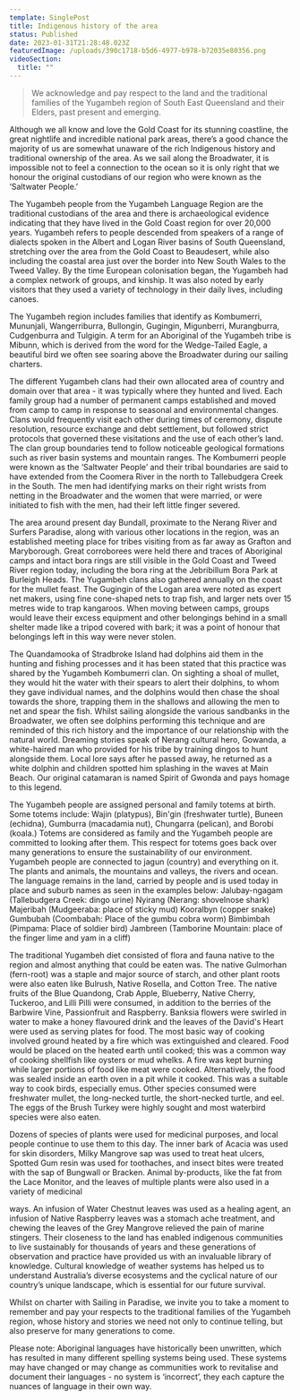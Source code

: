 ```yaml
---
template: SinglePost
title: Indigenous history of the area
status: Published
date: 2023-01-31T21:28:48.023Z
featuredImage: /uploads/390c1718-b5d6-4977-b978-b72035e80356.png
videoSection:
  title: ""
---
```

> We acknowledge and pay respect to the land and the traditional families of the
> Yugambeh region of South East Queensland and their Elders, past present and
> emerging.


Although we all know and love the Gold Coast for its stunning coastline, the great nightlife
and incredible national park areas, there’s a good chance the majority of us are somewhat
unaware of the rich Indigenous history and traditional ownership of the area. As we sail
along the Broadwater, it is impossible not to feel a connection to the ocean so it is only right
that we honour the original custodians of our region who were known as the ‘Saltwater
People.’


The Yugambeh people from the Yugambeh Language Region are the traditional custodians
of the area and there is archaeological evidence indicating that they have lived in the Gold
Coast region for over 20,000 years. Yugambeh refers to people descended from speakers of
a range of dialects spoken in the Albert and Logan River basins of South Queensland,
stretching over the area from the Gold Coast to Beaudesert, while also including the coastal
area just over the border into New South Wales to the Tweed Valley. By the time European
colonisation began, the Yugambeh had a complex network of groups, and kinship. It was
also noted by early visitors that they used a variety of technology in their daily lives,
including canoes.


The Yugambeh region includes families that identify as Kombumerri, Mununjali,
Wangerriburra, Bullongin, Gugingin, Migunberri, Murangburra, Cudgenburra and Tulgigin. A
term for an Aboriginal of the Yugambeh tribe is Mibunn, which is derived from the word for
the Wedge-Tailed Eagle, a beautiful bird we often see soaring above the Broadwater during
our sailing charters.


The different Yugambeh clans had their own allocated area of country and domain over that
area - it was typically where they hunted and lived. Each family group had a number of
permanent camps established and moved from camp to camp in response to seasonal and
environmental changes. Clans would frequently visit each other during times of ceremony,
dispute resolution, resource exchange and debt settlement, but followed strict protocols that
governed these visitations and the use of each other’s land. The clan group boundaries tend
to follow noticeable geological formations such as river basin systems and mountain ranges.
The Kombumerri people were known as the ‘Saltwater People’ and their tribal boundaries
are said to have extended from the Coomera River in the north to Tallebudgera Creek in the
South. The men had identifying marks on their right wrists from netting in the Broadwater
and the women that were married, or were initiated to fish with the men, had their left little
finger severed.


The area around present day Bundall, proximate to the Nerang River and Surfers Paradise,
along with various other locations in the region, was an established meeting place for tribes
visiting from as far away as Grafton and Maryborough. Great corroborees were held there
and traces of Aboriginal camps and intact bora rings are still visible in the Gold Coast and
Tweed River region today, including the bora ring at the Jebribillum Bora Park at Burleigh
Heads. The Yugambeh clans also gathered annually on the coast for the mullet feast.
The Gugingin of the Logan area were noted as expert net makers, using fine cone-shaped
nets to trap fish, and larger nets over 15 metres wide to trap kangaroos. When moving
between camps, groups would leave their excess equipment and other belongings behind in
a small shelter made like a tripod covered with bark; it was a point of honour that belongings
left in this way were never stolen.



The Quandamooka of Stradbroke Island had dolphins aid them in the hunting and fishing
processes and it has been stated that this practice was shared by the Yugambeh
Kombumerri clan. On sighting a shoal of mullet, they would hit the water with their spears to
alert their dolphins, to whom they gave individual names, and the dolphins would then chase
the shoal towards the shore, trapping them in the shallows and allowing the men to net and
spear the fish. Whilst sailing alongside the various sandbanks in the Broadwater, we often
see dolphins performing this technique and are reminded of this rich history and the
importance of our relationship with the natural world.
Dreaming stories speak of Nerang cultural hero, Gowanda, a white-haired man who
provided for his tribe by training dingos to hunt alongside them. Local lore says after he
passed away, he returned as a white dolphin and children spotted him splashing in the
waves at Main Beach. Our original catamaran is named Spirit of Gwonda and pays homage
to this legend.


The Yugambeh people are assigned personal and family totems at birth. Some totems
include: Wajin (platypus), Bin&#39;gin (freshwater turtle), Buneen (echidna), Gumburra
(macadamia nut), Chungarra (pelican), and Borobi (koala.) Totems are considered as family
and the Yugambeh people are committed to looking after them. This respect for totems goes
back over many generations to ensure the sustainability of our environment. Yugambeh
people are connected to jagun (country) and everything on it. The plants and animals, the
mountains and valleys, the rivers and ocean. The language remains in the land, carried by
people and is used today in place and suburb names as seen in the examples below:
Jalubay-ngagam (Tallebudgera Creek: dingo urine)
Nyirang (Nerang: shovelnose shark)
Majeribah (Mudgeeraba: place of sticky mud)
Kooralbyn (copper snake)
Gumbubah (Coombabah: Place of the gumbu cobra worm)
Bimbimbah (Pimpama: Place of soldier bird)
Jambreen (Tamborine Mountain: place of the finger lime and yam in a cliff)


The traditional Yugambeh diet consisted of flora and fauna native to the region and almost
anything that could be eaten was. The native Gulmorhan (fern-root) was a staple and major
source of starch, and other plant roots were also eaten like Bulrush, Native Rosella, and
Cotton Tree. The native fruits of the Blue Quandong, Crab Apple, Blueberry, Native Cherry,
Tuckeroo, and Lilli Pilli were consumed, in addition to the berries of the Barbwire Vine,
Passionfruit and Raspberry. Banksia flowers were swirled in water to make a honey
flavoured drink and the leaves of the David&#39;s Heart were used as serving plates for food.
The most basic way of cooking involved ground heated by a fire which was extinguished and
cleared. Food would be placed on the heated earth until cooked; this was a common way of
cooking shellfish like oysters or mud whelks. A fire was kept burning while larger portions of
food like meat were cooked. Alternatively, the food was sealed inside an earth oven in a pit
while it cooked. This was a suitable way to cook birds, especially emus. Other species
consumed were freshwater mullet, the long-necked turtle, the short-necked turtle, and eel.
The eggs of the Brush Turkey were highly sought and most waterbird species were also
eaten.


Dozens of species of plants were used for medicinal purposes, and local people continue to
use them to this day. The inner bark of Acacia was used for skin disorders, Milky Mangrove
sap was used to treat heat ulcers, Spotted Gum resin was used for toothaches, and insect
bites were treated with the sap of Bungwall or Bracken. Animal by-products, like the fat from
the Lace Monitor, and the leaves of multiple plants were also used in a variety of medicinal

ways. An infusion of Water Chestnut leaves was used as a healing agent, an infusion of
Native Raspberry leaves was a stomach ache treatment, and chewing the leaves of the
Grey Mangrove relieved the pain of marine stingers.
Their closeness to the land has enabled indigenous communities to live sustainably for
thousands of years and these generations of observation and practice have provided us with
an invaluable library of knowledge. Cultural knowledge of weather systems has helped us to
understand Australia’s diverse ecosystems and the cyclical nature of our country’s unique
landscape, which is essential for our future survival.


Whilst on charter with Sailing in Paradise, we invite you to take a moment to remember and
pay your respects to the traditional families of the Yugambeh region, whose history and
stories we need not only to continue telling, but also preserve for many generations to come.


Please note: Aboriginal languages have historically been unwritten, which has resulted in
many different spelling systems being used. These systems may have changed or may
change as communities work to revitalise and document their languages - no system is
‘incorrect’, they each capture the nuances of language in their own way.